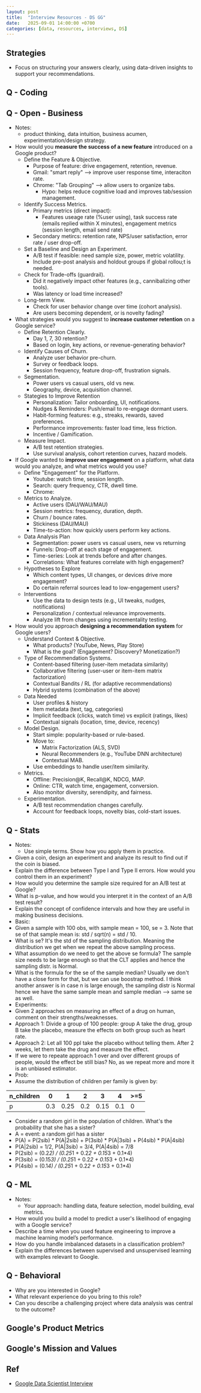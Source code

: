 ```yaml
---
layout: post
title:  "Interview Resources - DS GG"
date:   2025-09-01 14:00:00 +0700
categories: [data, resources, interviews, DS]
---
```


## Strategies
* Focus on structuring your answers clearly, using data-driven insights to support your recommendations.

## Q - Coding

## Q - Open - Business
* Notes:
  * product thinking, data intuition, business acumen, experimentation/design strategy. 
* How would you **measure the success of a new feature** introduced on a Google product?
  * Define the Feature & Objective.
    * Purpose of feature: drive engagement, retention, revenue.
    * Gmail: "smart reply" --> improve user response time, interaciton rate.
    * Chrome: "Tab Grouping" --> allow users to organize tabs.
      * Hypo: helps reduce cognitive load and improves tab/session management. 
  * Identify Success Metrics.
    * Primary metrics (direct impact):
      * Features useage rate (%user using), task success rate (emails replied within X minutes), engagement metrics (session length, email send rate)
    * Secondary metircs: retention rate, NPS/user satisfaction, error rate / user drop-off. 
  * Set a Baseline and Design an Experiment.
    * A/B test if feasible: need sample size, power, metric volatility.
    * Include pre-post analysis and holdout groups if global rollou;t is needed.  
  * Check for Trade-offs (guardrail).
    * Did it negatively impact other features (e.g., cannibalizing other tools).
    * Was latency or load time increased? 
  * Long-term View.
    * Check for user behavior change over time (cohort analysis).
    * Are users becoming dependent, or is novelty fading?
* What strategies would you suggest to **increase customer retention** on a Google service?
  * Define Retention Clearly.
    * Day 1, 7, 30 retention?
    * Based on login, key actions, or revenue-generating behavior? 
  * Identify Causes of Churn.
    * Analyze user behavior pre-churn.
    * Survey or feedback loops.
    * Session frequency, feature drop-off, frustration signals. 
  * Segmentation.
    * Power users vs casual users, old vs new.
    * Geography, device, acquisition channel. 
  * Stategies to Improve Retention
    * Personalization: Tailor onboarding, UI, notifications.
    * Nudges & Reminders: Push/email to re-engage dormant users.
    * Habit-forming features: e.g., streaks, rewards, saved preferences.
    * Performance improvements: faster load time, less friction.
    * Incentive / Gamification. 
  * Measure Impact.
    * A/B test retention strategies.
    * Use survival analysis, cohort retention curves, hazard models. 
* If Google wanted to **improve user engagement** on a platform, what data would you analyze, and what metrics would you use?
  * Define "Engagement" for the Platform.
    * Youtube: watch time, session length.
    * Search: query frequency, CTR, dwell time.
    * Chrome: 
  * Metrics to Analyze.
    * Active users (DAU/WAU/MAU)
    * Session metrics: frequency, duration, depth.
    * Churn / bounce rates.
    * Stickiness (DAU/MAU)
    * Time-to-action: how quickly users perform key actions. 
  * Data Analysis Plan
    * Segmentation: power users vs casual users, new vs returning
    * Funnels: Drop-off at each stage of engagement.
    * Time-series: Look at trends before and after changes.
    * Correlations: What features correlate with high engagement?
  * Hypotheses to Explore
    * Which content types, UI changes, or devices drive more engagement?
    * Do certain referral sources lead to low-engagement users? 
  * Interventions
    * Use the data to design tests (e.g., UI tweaks, nudges, notifications)
    * Personalization / contextual relevance improvements.
    * Analyze lift from changes using incrementality testing. 
* How would you approach **designing a recommendation system** for Google users?
   * Understand Context & Objective.
     * What products? (YouTube, News, Play Store)
     * What is the goal? (Engagement? Discovery? Monetization?) 
   * Type of Recommendation Systems.
     * Content-based filtering (user-item metadata similarity)
     * Collaborative filtering (user-user or item-item matrix factorization)
     * Contextual Bandits / RL (for adaptive recommendations)
     * Hybrid systems (combination of the above) 
   * Data Needed
     * User profiles & history
     * Item metadata (text, tag, categories)
     * Implicit feedback (clicks, watch time) vs explicit (ratings, likes)
     * Contextual signals (location, time, device, recency) 
   * Model Design.
     * Start simple: popularity-based or rule-based.
     * Move to:
       * Matrix Factorization (ALS, SVD)
       * Neural Recommenders (e.g., YouTube DNN architecture)
       * Contextual MAB.
     * Use embeddings to handle user/item similarity.  
   * Metrics.
     * Offline: Precision@K, Recall@K, NDCG, MAP.
     * Online: CTR, watch time, engagement, conversion.
     * Also monitor diversity, serendipity, and fairness. 
   * Experimentation.
     * A/B test recommendation changes carefully.
     * Account for feedback loops, novelty bias, cold-start issues. 


## Q - Stats
* Notes:
  * Use simple terms. Show how you apply them in practice. 
* Given a coin, design an experiment and analyze its result to find out if the coin is biased.
* Explain the difference between Type I and Type II errors. How would you control them in an experiment?
* How would you determine the sample size required for an A/B test at Google?
* What is p-value, and how would you interpret it in the context of an A/B test result?
* Explain the concept of confidence intervals and how they are useful in making business decisions.
* Basic:
 * Given a sample with 100 obs, with sample mean = 100, se = 3. Note that se of that sample mean is: std / sqrt(n) = std / 10.
  * What is se? It's the std of the sampling distribution. Meaning the distribution we get when we repeat the above sampling process.
  * What assumption do we need to get the above se formula? The sample size needs to be large enough so that the CLT applies and hence the sampling distr. is Normal.
  * What is the formula for the se of the sample median? Usually we don't have a close form for that, but we can use boostrap method. I think another answer is in case n is large enough, the sampling distr is Normal hence we have the same sample mean and sample median --> same se as well.
* Experiments:
 * Given 2 approaches on measuring an effect of a drug on human, comment on their strengths/weaknesses.
  * Approach 1: Divide a group of 100 people: group A take the drug, group B take the placebo, measure the effects on both group such as heart rate.
  * Approach 2: Let all 100 ppl take the placebo without telling them. After 2 weeks, let them take the drug and measure the effect.
 * If we were to repeate approach 1 over and over different groups of people, would the effect be still bias? No, as we repeat more and more it is an unbiased estimator.
* Prob:
 * Assume the distribution of children per family is given by: 

| n_children | 0 | 1 | 2 | 3 | 4 | >=5 |
|---|---|---|---|---|---|---|
| p | 0.3 | 0.25 | 0.2 | 0.15 | 0.1 | 0 |

 * Consider a random girl in the population of children. What's the probability that she has a sister?
  * A = event: a random girl has a sister
  * P(A) = P(2sib) * P(A|2sib) + P(3sib) * P(A|3sib) + P(4sib) * P(A|4sib)
  * P(A|2sib) = 1/2, P(A|3sib) = 3/4, P(A|4sib) = 7/8
  * P(2sib) = (0.2*2) / (0.25*1 + 0.2*2 + 0.15*3 + 0.1*4)
  * P(3sib) = (0.15*3) / (0.25*1 + 0.2*2 + 0.15*3 + 0.1*4)
  * P(4sib) = (0.1*4) / (0.25*1 + 0.2*2 + 0.15*3 + 0.1*4) 


## Q - ML
* Notes:
  * Your approach: handling data, feature selection, model building, eval metrics. 
* How would you build a model to predict a user's likelihood of engaging with a Google service?
* Describe a time when you used feature engineering to improve a machine learning model’s performance.
* How do you handle imbalanced datasets in a classification problem?
* Explain the differences between supervised and unsupervised learning with examples relevant to Google.

## Q - Behavioral
* Why are you interested in Google?
* What relevant experience do you bring to this role?
* Can you describe a challenging project where data analysis was central to the outcome?

## Google's Product Metrics

## Google's Mission and Values

## Ref
* [Google Data Scientist Interview](https://www.datainterview.com/blog/google-data-scientist-interview)
